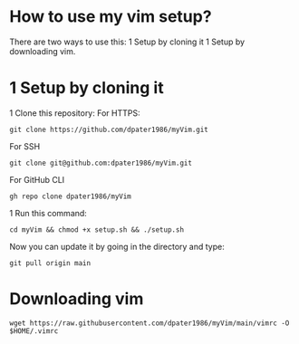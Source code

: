 # How to use my vim setup?
There are two ways to use this:
1 Setup by cloning it
1 Setup by downloading vim.

# 1 Setup by cloning it
1 Clone this repository:
For HTTPS:
```
git clone https://github.com/dpater1986/myVim.git
```
For SSH
```
git clone git@github.com:dpater1986/myVim.git
```
For GitHub CLI
```
gh repo clone dpater1986/myVim
```
1 Run this command:
```
cd myVim && chmod +x setup.sh && ./setup.sh
```

Now you can update it by going in the directory and type:
```
git pull origin main
```

# Downloading vim
```
wget https://raw.githubusercontent.com/dpater1986/myVim/main/vimrc -O $HOME/.vimrc
```
